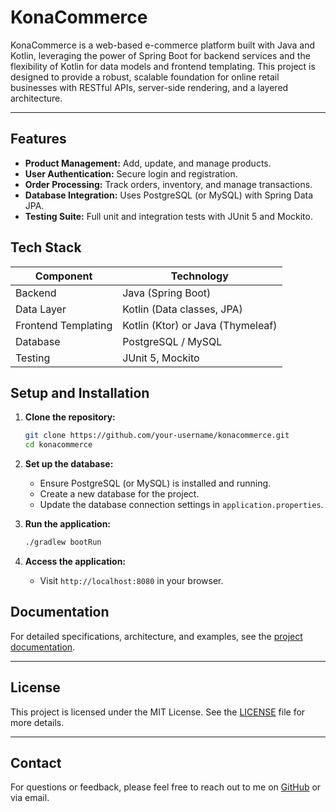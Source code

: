 
# KonaCommerce

KonaCommerce is a web-based e-commerce platform built with Java and Kotlin, leveraging the power of Spring Boot for backend services and the flexibility of Kotlin for data models and frontend templating. This project is designed to provide a robust, scalable foundation for online retail businesses with RESTful APIs, server-side rendering, and a layered architecture.

---

## Features

- **Product Management:** Add, update, and manage products.
- **User Authentication:** Secure login and registration.
- **Order Processing:** Track orders, inventory, and manage transactions.
- **Database Integration:** Uses PostgreSQL (or MySQL) with Spring Data JPA.
- **Testing Suite:** Full unit and integration tests with JUnit 5 and Mockito.

## Tech Stack

| Component              | Technology         |
|------------------------|--------------------|
| Backend                | Java (Spring Boot) |
| Data Layer             | Kotlin (Data classes, JPA) |
| Frontend Templating    | Kotlin (Ktor) or Java (Thymeleaf) |
| Database               | PostgreSQL / MySQL |
| Testing                | JUnit 5, Mockito   |

## Setup and Installation

1. **Clone the repository:**
   ```bash
   git clone https://github.com/your-username/konacommerce.git
   cd konacommerce
   ```

2. **Set up the database:**
    - Ensure PostgreSQL (or MySQL) is installed and running.
    - Create a new database for the project.
    - Update the database connection settings in `application.properties`.

3. **Run the application:**
   ```bash
   ./gradlew bootRun
   ```

4. **Access the application:**
    - Visit `http://localhost:8080` in your browser.

## Documentation

For detailed specifications, architecture, and examples, see the [project documentation](docs/SPECS.md).

---

## License

This project is licensed under the MIT License. See the [LICENSE](LICENSE) file for more details.

---

## Contact

For questions or feedback, please feel free to reach out to me on [GitHub](https://github.com/DanielHinbest) or via email.
